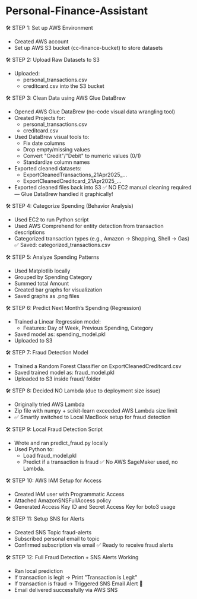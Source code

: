 # Personal-Finance-Assistant
🛠 STEP 1: Set up AWS Environment
* Created AWS account
* Set up AWS S3 bucket (cc-finance-bucket) to store datasets

🛠 STEP 2: Upload Raw Datasets to S3
* Uploaded:
    * personal_transactions.csv
    * creditcard.csv into the S3 bucket

🛠 STEP 3: Clean Data using AWS Glue DataBrew
* Opened AWS Glue DataBrew (no-code visual data wrangling tool)
* Created Projects for:
    * personal_transactions.csv
    * creditcard.csv
* Used DataBrew visual tools to:
    * Fix date columns
    * Drop empty/missing values
    * Convert "Credit"/"Debit" to numeric values (0/1)
    * Standardize column names
* Exported cleaned datasets:
    * ExportCleanedTransactions_21Apr2025_...
    * ExportCleanedCreditcard_21Apr2025_...
* Exported cleaned files back into S3
✅ NO EC2 manual cleaning required — Glue DataBrew handled it graphically!

🛠 STEP 4: Categorize Spending (Behavior Analysis)
* Used EC2 to run Python script
* Used AWS Comprehend for entity detection from transaction descriptions
* Categorized transaction types (e.g., Amazon → Shopping, Shell → Gas)
✅ Saved: categorized_transactions.csv

🛠 STEP 5: Analyze Spending Patterns
* Used Matplotlib locally
* Grouped by Spending Category
* Summed total Amount
* Created bar graphs for visualization
* Saved graphs as .png files

🛠 STEP 6: Predict Next Month’s Spending (Regression)
* Trained a Linear Regression model:
    * Features: Day of Week, Previous Spending, Category
* Saved model as: spending_model.pkl
* Uploaded to S3

🛠 STEP 7: Fraud Detection Model
* Trained a Random Forest Classifier on ExportCleanedCreditcard.csv
* Saved trained model as: fraud_model.pkl
* Uploaded to S3 inside fraud/ folder

🛠 STEP 8: Decided NO Lambda (due to deployment size issue)
* Originally tried AWS Lambda
* Zip file with numpy + scikit-learn exceeded AWS Lambda size limit
* ✅ Smartly switched to Local MacBook setup for fraud detection

🛠 STEP 9: Local Fraud Detection Script
* Wrote and ran predict_fraud.py locally
* Used Python to:
    * Load fraud_model.pkl
    * Predict if a transaction is fraud
✅ No AWS SageMaker used, no Lambda.

🛠 STEP 10: AWS IAM Setup for Access
* Created IAM user with Programmatic Access
* Attached AmazonSNSFullAccess policy
* Generated Access Key ID and Secret Access Key for boto3 usage

🛠 STEP 11: Setup SNS for Alerts
* Created SNS Topic fraud-alerts
* Subscribed personal email to topic
* Confirmed subscription via email
✅ Ready to receive fraud alerts

🛠 STEP 12: Full Fraud Detection + SNS Alerts Working
* Ran local prediction
* If transaction is legit → Print "Transaction is Legit"
* If transaction is fraud → Triggered SNS Email Alert 🚨
* Email delivered successfully via AWS SNS
